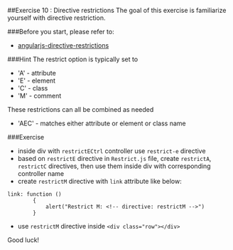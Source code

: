 ##Exercise 10 : Directive restrictions
The goal of this exercise is familiarize yourself with directive restriction.

###Before you start, please refer to:
* [angularjs-directive-restrictions](https://egghead.io/lessons/angularjs-directive-restrictions)

###Hint
The restrict option is typically set to
 * 'A' - attribute
 * 'E' - element
 * 'C' - class
 * 'M' - comment

These restrictions can all be combined as needed
* 'AEC' - matches either attribute or element or class name


###Exercise
* inside div with ```restrictECtrl``` controller use ```restrict-e``` directive
* based on ```restrictE``` directive in ```Restrict.js``` file, create ```restrictA```, ```restrictC``` directives, then use them inside div with corresponding controller name
* create ```restrictM``` directive with ```link``` attribute like below:
```     
link: function ()
        {
            alert("Restrict M: <!-- directive: restrictM -->")
        }
```

* use ```restrictM``` directive inside ```<div class="row"></div>```

Good luck!
